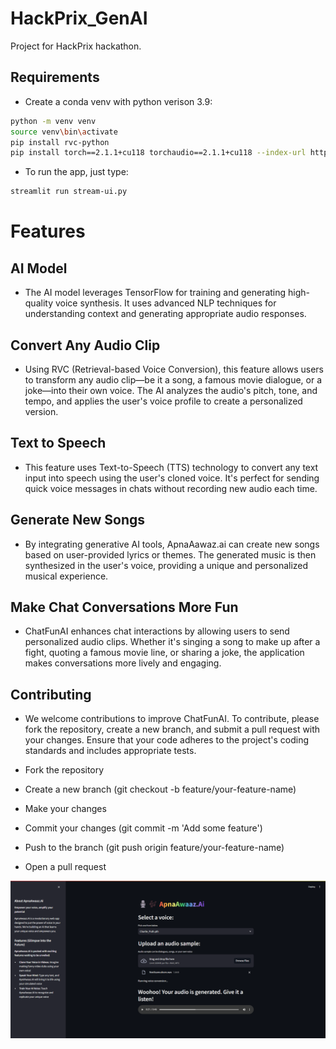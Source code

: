 # HackPrix_GenAI

Project for HackPrix hackathon.

## Requirements

- Create a conda venv with python verison 3.9:

```sh
python -m venv venv
source venv\bin\activate
pip install rvc-python
pip install torch==2.1.1+cu118 torchaudio==2.1.1+cu118 --index-url https://download.pytorch.org/whl/cu118
```

- To run the app, just type:

```sh
streamlit run stream-ui.py
```

# Features

## AI Model

- The AI model leverages TensorFlow for training and generating high-quality voice synthesis. It uses advanced NLP techniques for understanding context and generating appropriate audio responses.

## Convert Any Audio Clip

- Using RVC (Retrieval-based Voice Conversion), this feature allows users to transform any audio clip—be it a song, a famous movie dialogue, or a joke—into their own voice. The AI analyzes the audio's pitch, tone, and tempo, and applies the user's voice profile to create a personalized version.

## Text to Speech

- This feature uses Text-to-Speech (TTS) technology to convert any text input into speech using the user's cloned voice. It's perfect for sending quick voice messages in chats without recording new audio each time.

## Generate New Songs

- By integrating generative AI tools, ApnaAawaz.ai can create new songs based on user-provided lyrics or themes. The generated music is then synthesized in the user's voice, providing a unique and personalized musical experience.

## Make Chat Conversations More Fun

- ChatFunAI enhances chat interactions by allowing users to send personalized audio clips. Whether it's singing a song to make up after a fight, quoting a famous movie line, or sharing a joke, the application makes conversations more lively and engaging.

## Contributing

- We welcome contributions to improve ChatFunAI. To contribute, please fork the repository, create a new branch, and submit a pull request with your changes. Ensure that your code adheres to the project's coding standards and includes appropriate tests.

- Fork the repository
- Create a new branch (git checkout -b feature/your-feature-name)
- Make your changes
- Commit your changes (git commit -m 'Add some feature')
- Push to the branch (git push origin feature/your-feature-name)
- Open a pull request

![alt text](assets/image.png)
